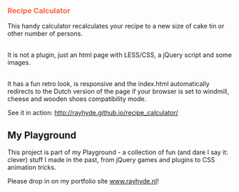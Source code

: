 <h3 style="color: tomato">Recipe Calculator</h3>

<p>This handy calculator recalculates your recipe to a new size of cake tin or other number of persons. <br><br>

It is not a plugin, just an html page with LESS/CSS, a jQuery script and some images.<br><br>

It has a fun retro look, is responsive and the index.html automatically redirects to the Dutch version of the page if your browser is set to windmill, cheese and wooden shoes compatibility mode. </p>

<p>See it in action: <a href="http://rayhyde.github.io/recipe_calculator/">http://rayhyde.github.io/recipe_calculator/</a> </p>

<h2>My Playground</h2>
<p>This project is part of my Playground - a collection of fun (and dare I say it: clever) stuff I made in the past, from jQuery games and plugins to CSS animation tricks.</p>
<p>Please drop in on my portfolio site <a href="http://www.rayhyde.nl">www.rayhyde.nl</a>!</p>

